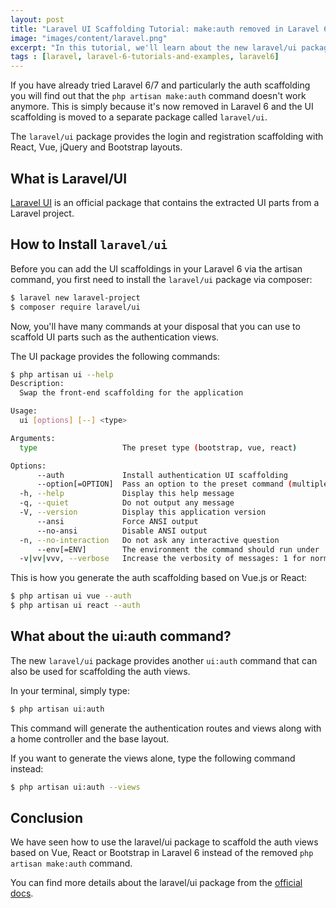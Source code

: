 ```yaml
---
layout: post
title: "Laravel UI Scaffolding Tutorial: make:auth removed in Laravel 6/7"
image: "images/content/laravel.png"
excerpt: "In this tutorial, we'll learn about the new laravel/ui package for UI scaffolding" 
tags : [laravel, laravel-6-tutorials-and-examples, laravel6] 
---
```


If you have already tried Laravel 6/7 and particularly the auth scaffolding you will find out that the `php artisan make:auth` command doesn't work anymore. This is simply because it's now removed in Laravel 6 and the UI scaffolding is moved to a separate package called `laravel/ui`.

The `laravel/ui` package provides the login and registration scaffolding with React, Vue, jQuery and Bootstrap layouts.

## What is Laravel/UI

[Laravel UI](https://github.com/laravel/ui)  is an official package that contains the extracted UI parts from a Laravel project. 

## How to Install `laravel/ui`

Before you can add the UI scaffoldings in your Laravel 6 via the artisan command, you first need to install the  `laravel/ui`  package via composer:

```bash
$ laravel new laravel-project
$ composer require laravel/ui
```

Now, you'll have many commands at your disposal that you can use to scaffold UI parts such as the authentication views.

The UI package provides the following commands:

```bash
$ php artisan ui --help
Description:
  Swap the front-end scaffolding for the application

Usage:
  ui [options] [--] <type>

Arguments:
  type                   The preset type (bootstrap, vue, react)

Options:
      --auth             Install authentication UI scaffolding
      --option[=OPTION]  Pass an option to the preset command (multiple values allowed)
  -h, --help             Display this help message
  -q, --quiet            Do not output any message
  -V, --version          Display this application version
      --ansi             Force ANSI output
      --no-ansi          Disable ANSI output
  -n, --no-interaction   Do not ask any interactive question
      --env[=ENV]        The environment the command should run under
  -v|vv|vvv, --verbose   Increase the verbosity of messages: 1 for normal output, 2 for more verbose output and 3 for debug
```

This is how you generate the auth scaffolding based on Vue.js or React:

```bash
$ php artisan ui vue --auth
$ php artisan ui react --auth
```

## What about the ui:auth command?

The new  `laravel/ui`  package provides another `ui:auth` command that can also be used for scaffolding the auth views. 

In your terminal, simply type:
```bash
$ php artisan ui:auth
```

This command will generate the authentication routes and views along with a home controller and the base layout.

If you want to generate the views alone, type the following command instead:

```bash
$ php artisan ui:auth --views
```


## Conclusion

We have seen how to use the laravel/ui package to scaffold the auth views based on Vue, React or Bootstrap in Laravel 6 instead of the removed `php artisan make:auth` command.


You can find more details about the laravel/ui package from the [official docs](https://laravel.com/docs/6.0/authentication).

 
